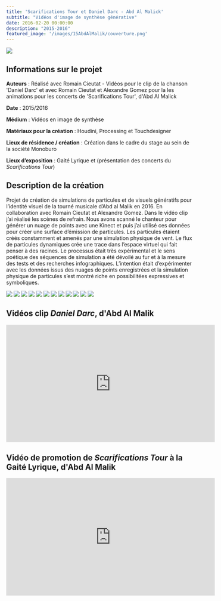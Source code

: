 ```yaml
---
title: 'Scarifications Tour et Daniel Darc - Abd Al Malick'
subtitle: "Vidéos d'image de synthèse générative"
date: 2016-02-20 00:00:00
description: "2015-2016"
featured_image: '/images/15AbdAlMalik/couverture.png'
---
```


![](/images/15AbdAlMalik/couverture.png)

## Informations sur le projet

**Auteurs** : Réalisé avec Romain Cieutat - Vidéos pour le clip de la chanson 'Daniel Darc' et avec Romain Cieutat et Alexandre Gomez pour la les animations pour les concerts de 'Scarifications Tour', d'Abd Al Malick 
		
**Date** : 	2015/2016
	
**Médium** : Vidéos en image de synthèse
	
**Matériaux pour la création** : Houdini, Processing et Touchdesigner
			
**Lieux de résidence  / création** : Création dans le cadre du stage au sein de la société Monoburo
	
**Lieux d’exposition** : Gaité Lyrique et (présentation des concerts du *Scarifications Tour*)

## Description de la création

Projet de création de simulations de particules et de visuels génératifs pour l’identité visuel de la tourné musicale d’Abd al Malik en 2016. En collaboration avec Romain Cieutat et Alexandre Gomez.   Dans le vidéo clip j’ai réalisé les scènes de refrain. Nous avons scanné le chanteur pour générer un nuage de points avec une Kinect et puis j’ai utilisé ces données pour créer une surface d’émission de particules. Les particules étaient créés constamment et amenés par une simulation physique de vent. Le flux de particules dynamiques crée une trace dans l’espace virtuel qui fait penser à des racines. Le processus était très expérimental et le sens poétique des séquences de simulation a été dévoilé au fur et à la mesure des tests et des recherches infographiques. L’intention était d’expérimenter avec les données issus des nuages de points enregistrées et la simulation physique de particules s’est montré riche en possibilitées expressives et symboliques.  

<div class="gallery" data-columns="4">
	<img src="/images/15AbdAlMalik/galerie01/1.png">
    <img src="/images/15AbdAlMalik/galerie01/2.png">
    <img src="/images/15AbdAlMalik/galerie01/3.png">
    <img src="/images/15AbdAlMalik/galerie01/4.png">
    <img src="/images/15AbdAlMalik/galerie01/5.gif">
    <img src="/images/15AbdAlMalik/galerie01/6.gif">
    <img src="/images/15AbdAlMalik/galerie01/7.gif">
    <img src="/images/15AbdAlMalik/galerie01/8.gif">
    <img src="/images/15AbdAlMalik/galerie01/9.gif">
    <img src="/images/15AbdAlMalik/galerie01/10.gif">
    <img src="/images/15AbdAlMalik/galerie01/11.gif">
    <img src="/images/15AbdAlMalik/galerie01/12.gif">
</div>

## Vidéos clip *Daniel Darc*, d'Abd Al Malik

<iframe width="560" height="315" src="https://www.youtube.com/embed/stDoxZmdSA4" frameborder="0" allow="accelerometer; autoplay; clipboard-write; encrypted-media; gyroscope; picture-in-picture" allowfullscreen></iframe>

## Vidéo de promotion de *Scarifications Tour* à la Gaité Lyrique, d'Abd Al Malik

<iframe width="560" height="315" src="https://www.youtube.com/embed/QP40DqW5hgY" frameborder="0" allow="accelerometer; autoplay; clipboard-write; encrypted-media; gyroscope; picture-in-picture" allowfullscreen></iframe>
